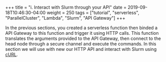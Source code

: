 +++
title = "i. Interact with Slurm through your API"
date = 2019-09-18T10:46:30-04:00
weight = 250
tags = ["tutorial", "serverless", "ParallelCluster", "Lambda", "Slurm", "API Gateway"]
+++

In the previous sections, you created a serverless function then binded a API Gateway to this function and trigger it using HTTP calls. This function translates the arguments provided to the API Gateway, then connect to the head node through a secure channel and execute the commands. In this section we will use with new our HTTP API and interact with Slurm using [cURL](https://en.wikipedia.org/wiki/CURL).
